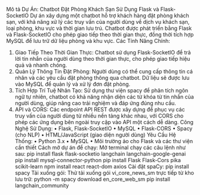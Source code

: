 Mô tả Dự Án: Chatbot Đặt Phòng Khách Sạn Sử Dụng Flask và Flask-SocketIO
Dự án xây dựng một chatbot hỗ trợ khách hàng đặt phòng khách sạn, với khả năng xử lý các truy vấn của người dùng về dịch vụ khách sạn, loại phòng, khu vực và thời gian lưu trú. Chatbot được phát triển bằng Flask và Flask-SocketIO cho phép giao tiếp theo thời gian thực, đồng thời tích hợp MySQL để lưu trữ dữ liệu phòng và khu vực.
Các Tính Năng Chính:
1.	Giao Tiếp Theo Thời Gian Thực: Chatbot sử dụng Flask-SocketIO để trả lời tin nhắn của người dùng theo thời gian thực, cho phép giao tiếp hiệu quả và nhanh chóng.
2.	Quản Lý Thông Tin Đặt Phòng: Người dùng có thể cung cấp thông tin cá nhân và các yêu cầu đặt phòng thông qua chatbot. Dữ liệu sẽ được lưu vào MySQL để quản lý và xử lý đơn đặt phòng.
3.	Tích Hợp Trí Tuệ Nhân Tạo: Sử dụng thư viện spacy để phân tích ngôn ngữ tự nhiên, chatbot có khả năng nhận diện các từ khóa từ tin nhắn của người dùng, giúp nâng cao trải nghiệm và đáp ứng đúng nhu cầu.
4.	API và CORS: Các endpoint API REST được xây dựng để phục vụ các truy vấn của người dùng từ nhiều nền tảng khác nhau, với CORS cho phép các ứng dụng bên ngoài truy cập vào API một cách dễ dàng.
Công Nghệ Sử Dụng:
•	Flask, Flask-SocketIO
•	MySQL
•	Flask-CORS
•	Spacy (cho NLP)
•	HTML/JavaScript (giao diện người dùng)
Yêu Cầu Hệ Thống:
•	Python 3.x
•	MySQL
•	Môi trường ảo cho Flask và các thư viện cần thiết
Cách mở dự án để chạy:
Mở terminal chạy các câu lệnh như sau:
pip install flask flask-socketio langchain langchain-google-genai
pip install mysql-connector-python
pip install Flask Flask-Cors pika scikit-learn
npm install react react-dom axios
Cài đặt spaCy: pip install spacy
Tải xuống gói: Thử tải xuống gói vi_core_news_sm trực tiếp từ kho lưu trữ: python -m spacy download en_core_web_sm
pip install langchain_community
